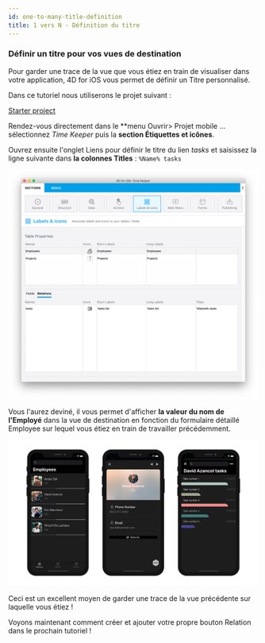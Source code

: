 ```yaml
---
id: one-to-many-title-definition
title: 1 vers N - Définition du titre
---
```


### Définir un titre pour vos vues de destination

Pour garder une trace de la vue que vous étiez en train de visualiser dans votre application, 4D for iOS vous permet de définir un Titre personnalisé.

Dans ce tutoriel nous utiliserons le projet suivant :

<div className="center-button">
<a className="button button--primary"
href="https://github.com/4d-go-mobile/tutorial-OneToManyTitleDefinition/archive/4b831959e7efe4777071af0b2904d458918cfbc2.zip">Starter project</a>
</div>

Rendez-vous directement dans le **menu Ouvrir> Projet mobile ... sélectionnez *Time Keeper* puis la **section Étiquettes et icônes**.</p>

Ouvrez ensuite l'onglet Liens pour définir le titre du lien *tasks* et saisissez la ligne suivante dans **la colonnes Titles** : `%Name% tasks`

![Labels & Icons relation title](img/labels-icons-title-definition.png)

Vous l'aurez deviné, il vous permet d'afficher **la valeur du nom de l'Employé** dans la vue de destination en fonction du formulaire détaillé Employee sur lequel vous étiez en train de travailler précédemment.

![Labels & Icons relation title](img/relations-title-definition.png)

Ceci est un excellent moyen de garder une trace de la vue précédente sur laquelle vous étiez !

Voyons maintenant comment créer et ajouter votre propre bouton Relation dans le prochain tutoriel !